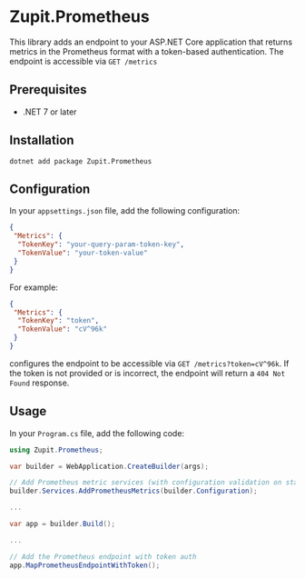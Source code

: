 # Zupit.Prometheus
This library adds an endpoint to your ASP.NET Core application that returns metrics in the Prometheus format with a token-based authentication.
The endpoint is accessible via `GET /metrics`

## Prerequisites
- .NET 7 or later

## Installation
```
dotnet add package Zupit.Prometheus
```

## Configuration
In your `appsettings.json` file, add the following configuration:
```json
{
 "Metrics": {
  "TokenKey": "your-query-param-token-key",
  "TokenValue": "your-token-value"
 }
}
```
For example:
```json
{
 "Metrics": {
  "TokenKey": "token",
  "TokenValue": "cV^96k"
 }
}
```
configures the endpoint to be accessible via `GET /metrics?token=cV^96k`.
If the token is not provided or is incorrect, the endpoint will return a `404 Not Found` response.

## Usage
In your `Program.cs` file, add the following code:
```csharp
using Zupit.Prometheus;

var builder = WebApplication.CreateBuilder(args);

// Add Prometheus metric services (with configuration validation on start)
builder.Services.AddPrometheusMetrics(builder.Configuration);

...

var app = builder.Build();

...

// Add the Prometheus endpoint with token auth
app.MapPrometheusEndpointWithToken();
```
